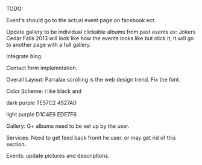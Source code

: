 TODO:

Event's should go to the actual event page on facebook ect.

Update gallery to be individual clickable albums from past events ex: Jokers Cedar Falls 2013 will look like how the events looks like but click it, it will go to another page with a full gallery.

Integrate blog.

Contact form implemntation.

Overall Layout:
Parralax scrolling is the web design trend.
Fix the font.

Color Scheme:
i like black and 

dark purple
7E57C2 
4527A0

light purple
D1C4E9 
EDE7F6

Gallery:
G+ albums need to be set up by the user.

Services:
Need to get feed back fromt he user. or may get rid of this section.

Events:
update pictures and descriptions.
